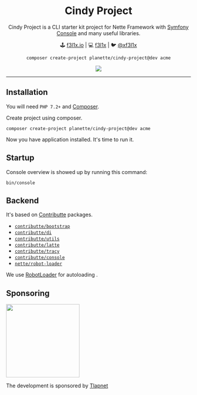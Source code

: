 <h1 align=center>Cindy Project</h1>

<p align=center>
    Cindy Project is a CLI starter kit project for Nette Framework with <a href="https://symfony.com/doc/current/components/console.html">Symfony Console</a> and many useful libraries.
</p>

<p align=center>
🕹 <a href="https://f3l1x.io">f3l1x.io</a> | 💻 <a href="https://github.com/f3l1x">f3l1x</a> | 🐦 <a href="https://twitter.com/xf3l1x">@xf3l1x</a>
</p>

<p align=center>
    <code>composer create-project planette/cindy-project@dev acme</code>
</p>

<p align=center>
    <img src="https://raw.githubusercontent.com/planette/cindy-project/master/.docs/screenshot1.png">
</p>

-----

## Installation

You will need `PHP 7.2+` and [Composer](https://getcomposer.org/). 

Create project using composer. 

```
composer create-project planette/cindy-project@dev acme
```

Now you have application installed. It's time to run it.

## Startup

Console overview is showed up by running this command:

```
bin/console
```

## Backend
 
It's based on [Contributte](https://contributte.org/) packages.

- [`contributte/bootstrap`](https://github.com/contributte/bootstrap)
- [`contributte/di`](https://github.com/contributte/di)
- [`contributte/utils`](https://github.com/contributte/utils)
- [`contributte/latte`](https://github.com/contributte/latte)
- [`contributte/tracy`](https://github.com/contributte/tracy)
- [`contributte/console`](https://github.com/contributte/console)
- [`nette/robot-loader`](https://github.com/nette/robot-loader)

We use [RobotLoader](https://doc.nette.org/cs/3.0/robotloader) for autoloading .

## Sponsoring

<a href="https://github.com/tlapnet"><img  width="200" src="https://cdn.rawgit.com/f3l1x/xsource/2463efb7/assets/tlapdev.png"></a>

The development is sponsored by [Tlapnet](https://www.tlapnet.cz)
